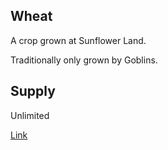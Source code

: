 ## Wheat

A crop grown at Sunflower Land.

Traditionally only grown by Goblins.

## Supply

Unlimited

[Link](https://docs.sunflower-land.com/crafting-guide)
